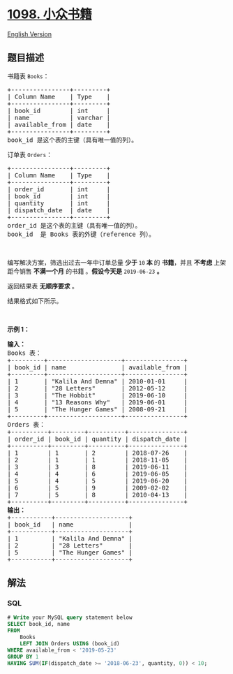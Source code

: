 # [1098. 小众书籍](https://leetcode.cn/problems/unpopular-books)

[English Version](/solution/1000-1099/1098.Unpopular%20Books/README_EN.md)

## 题目描述

<!-- 这里写题目描述 -->

<p>书籍表&nbsp;<code>Books</code>：</p>

<pre>
+----------------+---------+
| Column Name    | Type    |
+----------------+---------+
| book_id        | int     |
| name           | varchar |
| available_from | date    |
+----------------+---------+
book_id 是这个表的主键（具有唯一值的列）。
</pre>

<p>订单表&nbsp;<code>Orders</code>：</p>

<pre>
+----------------+---------+
| Column Name    | Type    |
+----------------+---------+
| order_id       | int     |
| book_id        | int     |
| quantity       | int     |
| dispatch_date  | date    |
+----------------+---------+
order_id 是这个表的主键（具有唯一值的列）。
book_id  是 Books 表的外键（reference 列）。
</pre>

<p>&nbsp;</p>

<p>编写解决方案，筛选出过去一年中订单总量&nbsp;<strong>少于 </strong><code>10</code><strong> 本&nbsp;</strong>的&nbsp;<strong>书籍</strong>，并且&nbsp;<strong>不考虑&nbsp;</strong>上架距今销售&nbsp;<strong>不满一个月</strong> 的书籍<strong>&nbsp;</strong>。<strong>假设今天是</strong>&nbsp;<code>2019-06-23</code>&nbsp;<strong>。</strong></p>

<p>返回结果表 <strong>无顺序要求</strong> 。</p>

<p>结果格式如下所示。</p>

<p>&nbsp;</p>

<p><strong>示例 1：</strong></p>

<pre>
<strong>输入：</strong>
Books 表：
+---------+--------------------+----------------+
| book_id | name               | available_from |
+---------+--------------------+----------------+
| 1       | "Kalila And Demna" | 2010-01-01     |
| 2       | "28 Letters"       | 2012-05-12     |
| 3       | "The Hobbit"       | 2019-06-10     |
| 4       | "13 Reasons Why"   | 2019-06-01     |
| 5       | "The Hunger Games" | 2008-09-21     |
+---------+--------------------+----------------+
Orders 表：
+----------+---------+----------+---------------+
| order_id | book_id | quantity | dispatch_date |
+----------+---------+----------+---------------+
| 1        | 1       | 2        | 2018-07-26    |
| 2        | 1       | 1        | 2018-11-05    |
| 3        | 3       | 8        | 2019-06-11    |
| 4        | 4       | 6        | 2019-06-05    |
| 5        | 4       | 5        | 2019-06-20    |
| 6        | 5       | 9        | 2009-02-02    |
| 7        | 5       | 8        | 2010-04-13    |
+----------+---------+----------+---------------+
<strong>输出：</strong>
+-----------+--------------------+
| book_id   | name               |
+-----------+--------------------+
| 1         | "Kalila And Demna" |
| 2         | "28 Letters"       |
| 5         | "The Hunger Games" |
+-----------+--------------------+
</pre>

## 解法

<!-- 这里可写通用的实现逻辑 -->

<!-- tabs:start -->

### **SQL**

```sql
# Write your MySQL query statement below
SELECT book_id, name
FROM
    Books
    LEFT JOIN Orders USING (book_id)
WHERE available_from < '2019-05-23'
GROUP BY 1
HAVING SUM(IF(dispatch_date >= '2018-06-23', quantity, 0)) < 10;
```

<!-- tabs:end -->
